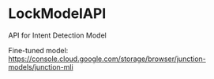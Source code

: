 # LockModelAPI

API for Intent Detection Model

Fine-tuned model: https://console.cloud.google.com/storage/browser/junction-models/junction-mli

